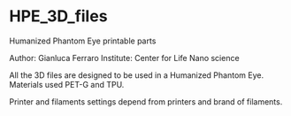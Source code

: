 # HPE_3D_files
Humanized Phantom Eye printable parts

Author: Gianluca Ferraro
Institute: Center for Life Nano science 

All the 3D files are designed to be used in a Humanized Phantom Eye. 
Materials used PET-G and TPU.

Printer and filaments settings depend from printers and brand of filaments. 
